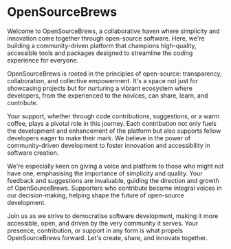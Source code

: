 # OpenSourceBrews

Welcome to OpenSourceBrews, a collaborative haven where simplicity and innovation come together through open-source software. Here, we're building a community-driven platform that champions high-quality, accessible tools and packages designed to streamline the coding experience for everyone.

OpenSourceBrews is rooted in the principles of open-source: transparency, collaboration, and collective empowerment. It's a space not just for showcasing projects but for nurturing a vibrant ecosystem where developers, from the experienced to the novices, can share, learn, and contribute.

Your support, whether through code contributions, suggestions, or a warm coffee, plays a pivotal role in this journey. Each contribution not only fuels the development and enhancement of the platform but also supports fellow developers eager to make their mark. We believe in the power of community-driven development to foster innovation and accessibility in software creation.

We're especially keen on giving a voice and platform to those who might not have one, emphasising the importance of simplicity and quality. Your feedback and suggestions are invaluable, guiding the direction and growth of OpenSourceBrews. Supporters who contribute become integral voices in our decision-making, helping shape the future of open-source development.

Join us as we strive to democratise software development, making it more accessible, open, and driven by the very community it serves. Your presence, contribution, or support in any form is what propels OpenSourceBrews forward. Let's create, share, and innovate together.
